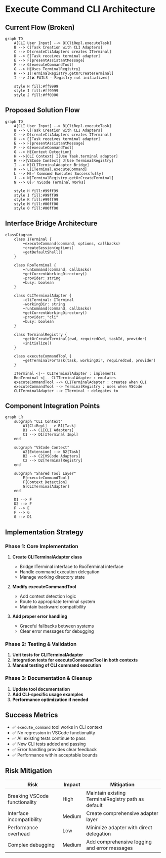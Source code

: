 # Execute Command CLI Architecture

## Current Flow (Broken)

```mermaid
graph TD
    A[CLI User Input] --> B[CliRepl.executeTask]
    B --> C[Task Creation with CLI Adapters]
    C --> D[createCliAdapters creates ITerminal]
    D --> E[Task receives terminal adapter]
    E --> F[presentAssistantMessage]
    F --> G[executeCommandTool]
    G --> H{Uses TerminalRegistry}
    H --> I[TerminalRegistry.getOrCreateTerminal]
    I --> J[❌ FAILS - Registry not initialized]

    style H fill:#ff9999
    style I fill:#ff9999
    style J fill:#ff0000
```

## Proposed Solution Flow

```mermaid
graph TD
    A[CLI User Input] --> B[CliRepl.executeTask]
    B --> C[Task Creation with CLI Adapters]
    C --> D[createCliAdapters creates ITerminal]
    D --> E[Task receives terminal adapter]
    E --> F[presentAssistantMessage]
    F --> G[executeCommandTool]
    G --> H{Context Detection}
    H -->|CLI Context| I[Use Task.terminal adapter]
    H -->|VSCode Context| J[Use TerminalRegistry]
    I --> K[CLITerminalAdapter Bridge]
    K --> L[ITerminal.executeCommand]
    L --> M[✅ Command Executes Successfully]
    J --> N[TerminalRegistry.getOrCreateTerminal]
    N --> O[✅ VSCode Terminal Works]

    style H fill:#99ff99
    style I fill:#99ff99
    style K fill:#99ff99
    style M fill:#00ff00
    style O fill:#00ff00
```

## Interface Bridge Architecture

```mermaid
classDiagram
    class ITerminal {
        +executeCommand(command, options, callbacks)
        +createSession(options)
        +getDefaultShell()
    }

    class RooTerminal {
        +runCommand(command, callbacks)
        +getCurrentWorkingDirectory()
        +provider: string
        +busy: boolean
    }

    class CLITerminalAdapter {
        -cliTerminal: ITerminal
        -workingDir: string
        +runCommand(command, callbacks)
        +getCurrentWorkingDirectory()
        +provider: "cli"
        +busy: boolean
    }

    class TerminalRegistry {
        +getOrCreateTerminal(cwd, requiredCwd, taskId, provider)
        +initialize()
    }

    class executeCommandTool {
        +getTerminalForTask(task, workingDir, requiredCwd, provider)
    }

    ITerminal <|-- CLITerminalAdapter : implements
    RooTerminal <|-- CLITerminalAdapter : emulates
    executeCommandTool --> CLITerminalAdapter : creates when CLI
    executeCommandTool --> TerminalRegistry : uses when VSCode
    CLITerminalAdapter --> ITerminal : delegates to
```

## Component Integration Points

```mermaid
graph LR
    subgraph "CLI Context"
        A1[CliRepl] --> B1[Task]
        B1 --> C1[CLI Adapters]
        C1 --> D1[ITerminal Impl]
    end

    subgraph "VSCode Context"
        A2[Extension] --> B2[Task]
        B2 --> C2[VSCode Adapters]
        C2 --> D2[TerminalRegistry]
    end

    subgraph "Shared Tool Layer"
        E[executeCommandTool]
        F[Context Detection]
        G[CLITerminalAdapter]
    end

    D1 --> F
    D2 --> F
    F --> E
    F --> G
    G --> D1
```

## Implementation Strategy

### Phase 1: Core Implementation

1. **Create CLITerminalAdapter class**

    - Bridge ITerminal interface to RooTerminal interface
    - Handle command execution delegation
    - Manage working directory state

2. **Modify executeCommandTool**

    - Add context detection logic
    - Route to appropriate terminal system
    - Maintain backward compatibility

3. **Add proper error handling**
    - Graceful fallbacks between systems
    - Clear error messages for debugging

### Phase 2: Testing & Validation

1. **Unit tests for CLITerminalAdapter**
2. **Integration tests for executeCommandTool in both contexts**
3. **Manual testing of CLI command execution**

### Phase 3: Documentation & Cleanup

1. **Update tool documentation**
2. **Add CLI-specific usage examples**
3. **Performance optimization if needed**

## Success Metrics

- ✅ `execute_command` tool works in CLI context
- ✅ No regression in VSCode functionality
- ✅ All existing tests continue to pass
- ✅ New CLI tests added and passing
- ✅ Error handling provides clear feedback
- ✅ Performance within acceptable bounds

## Risk Mitigation

| Risk                          | Impact | Mitigation                                         |
| ----------------------------- | ------ | -------------------------------------------------- |
| Breaking VSCode functionality | High   | Maintain existing TerminalRegistry path as default |
| Interface incompatibility     | Medium | Create comprehensive adapter layer                 |
| Performance overhead          | Low    | Minimize adapter with direct delegation            |
| Complex debugging             | Medium | Add comprehensive logging and error messages       |
